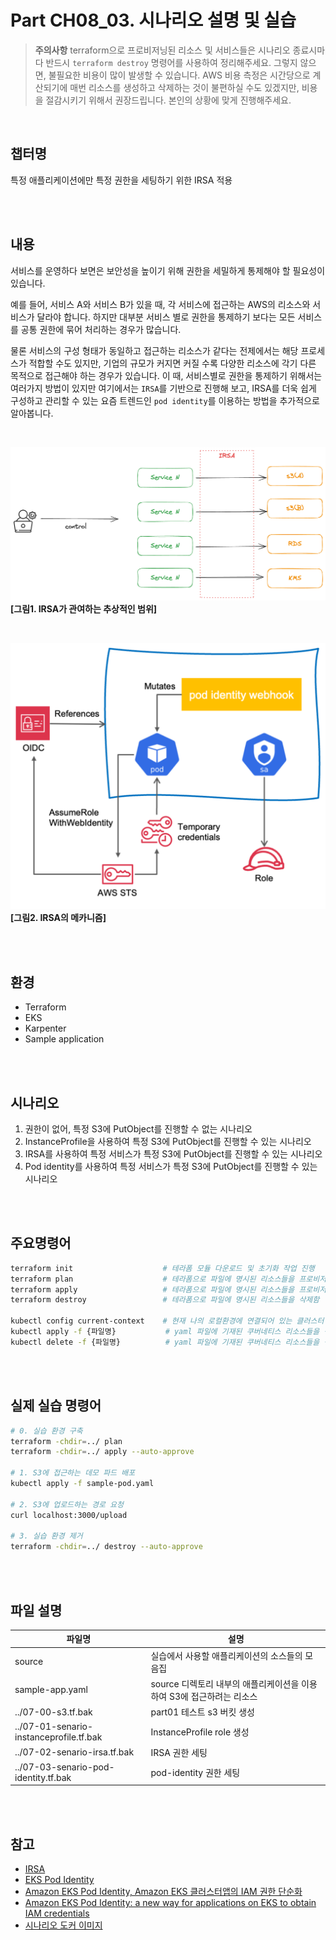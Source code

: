 # Part CH08_03. 시나리오 설명 및 실습
> **주의사항**
terraform으로 프로비저닝된 리소스 및 서비스들은 시나리오 종료시마다 반드시 `terraform destroy` 명령어를 사용하여 정리해주세요. 그렇지 않으면, 불필요한 비용이 많이 발생할 수 있습니다. AWS 비용 측정은 시간당으로 계산되기에 매번 리소스를 생성하고 삭제하는 것이 불편하실 수도 있겠지만, 비용을 절감시키기 위해서 권장드립니다. 본인의 상황에 맞게 진행해주세요.

<br>

## 챕터명

특정 애플리케이션에만 특정 권한을 세팅하기 위한 IRSA 적용

<br><br>

## 내용

서비스를 운영하다 보면은 보안성을 높이기 위해 권한을 세밀하게 통제해야 할 필요성이 있습니다. 

예를 들어, 서비스 A와 서비스 B가 있을 때, 각 서비스에 접근하는 AWS의 리소스와 서비스가 달라야 합니다. 하지만 대부분 서비스 별로 권한을 통제하기 보다는 모든 서비스를 공통 권한에 묶어 처리하는 경우가 많습니다. 

물론 서비스의 구성 형태가 동일하고 접근하는 리소스가 같다는 전제에서는 해당 프로세스가 적합할 수도 있지만, 기업의 규모가 커지면 커질 수록 다양한 리소스에 각기 다른 목적으로 접근해야 하는 경우가 있습니다. 이 때, 서비스별로 권한을 통제하기 위해서는 여러가지 방법이 있지만 여기에서는 `IRSA`를 기반으로 진행해 보고, IRSA를 더욱 쉽게 구성하고 관리할 수 있는 요즘 트렌드인 `pod identity`를 이용하는 방법을 추가적으로 알아봅니다.

<br>

![IRSA_01](../../images/07-senario01.png)
**[그림1. IRSA가 관여하는 추상적인 범위]**

<br>

![IRSA_02](../../images/07-senario02.png)
**[그림2. IRSA의 메카니즘]**

<br><br>

## 환경

- Terraform
- EKS
- Karpenter
- Sample application

<br><br>

## 시나리오

1. 권한이 없어, 특정 S3에 PutObject를 진행할 수 없는 시나리오
2. InstanceProfile을 사용하여 특정 S3에 PutObject를 진행할 수 있는 시나리오
3. IRSA를 사용하여 특정 서비스가 특정 S3에 PutObject를 진행할 수 있는 시나리오
4. Pod identity를 사용하여 특정 서비스가 특정 S3에 PutObject를 진행할 수 있는 시나리오

<br><br>

## 주요명령어

```bash
terraform init                    # 테라폼 모듈 다운로드 및 초기화 작업 진행
terraform plan                    # 테라폼으로 파일에 명시된 리소스들을 프로비저닝 하기 전 확인단계
terraform apply                   # 테라폼으로 파일에 명시된 리소스들을 프로비저닝
terraform destroy                 # 테라폼으로 파일에 명시된 리소스들을 삭제함

kubectl config current-context    # 현재 나의 로컬환경에 연결되어 있는 클러스터 확인
kubectl apply -f {파일명}           # yaml 파일에 기재된 쿠버네티스 리소스들을 생성
kubectl delete -f {파일명}          # yaml 파일에 기재된 쿠버네티스 리소스들을 삭제
```

<br><br>

## 실제 실습 명령어

```bash
# 0. 실습 환경 구축
terraform -chdir=../ plan 
terraform -chdir=../ apply --auto-approve

# 1. S3에 접근하는 데모 파드 배포
kubectl apply -f sample-pod.yaml

# 2. S3에 업로드하는 경로 요청
curl localhost:3000/upload

# 3. 실습 환경 제거
terraform -chdir=../ destroy --auto-approve
```

<br><br>

## 파일 설명
|파일명|설명|
|---|---|
|source|실습에서 사용할 애플리케이션의 소스들의 모음집|
|sample-app.yaml|source 디렉토리 내부의 애플리케이션을 이용하여 S3에 접근하려는 리소스|
|../07-00-s3.tf.bak|part01 테스트 s3 버킷 생성|
|../07-01-senario-instanceprofile.tf.bak|InstanceProfile role 생성|
|../07-02-senario-irsa.tf.bak|IRSA 권한 세팅|
|../07-03-senario-pod-identity.tf.bak|pod-identity 권한 세팅|

<br><br>

## 참고
- [IRSA](https://docs.aws.amazon.com/ko_kr/eks/latest/userguide/iam-roles-for-service-accounts.html)
- [EKS Pod Identity](https://docs.aws.amazon.com/ko_kr/eks/latest/userguide/pod-identities.html)
- [Amazon EKS Pod Identity, Amazon EKS 클러스터앱의 IAM 권한 단순화](https://aws.amazon.com/ko/blogs/korea/amazon-eks-pod-identity-simplifies-iam-permissions-for-applications-on-amazon-eks-clusters/)
- [Amazon EKS Pod Identity: a new way for applications on EKS to obtain IAM credentials](https://aws.amazon.com/ko/blogs/containers/amazon-eks-pod-identity-a-new-way-for-applications-on-eks-to-obtain-iam-credentials/)
- [시나리오 도커 이미지](https://hub.docker.com/repository/docker/hulkong/fastcampus-devops-practice-examples-100/general)